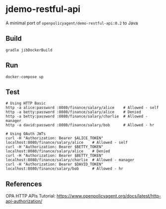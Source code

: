 # jdemo-restful-api

A minimal port of `openpolicyagent/demo-restful-api:0.2` to Java

## Build
```
gradle jibDockerBuild
```

## Run
```
docker-compose up
```

## Test
```
# Using HTTP Basic
http -a alice:password :8080/finance/salary/alice    # Allowed - self
http -a betty:password :8080/finance/salary/alice    # Denied
http -a betty:password :8080/finance/salary/charlie  # Allowed - manager
http -a david:password :8080/finance/salary/bob      # Allowed - hr

# Using OAuth JWTs
curl -H "Authorization: Bearer $ALICE_TOKEN" localhost:8080/finance/salary/alice    # Allowed - self
curl -H "Authorization: Bearer $BETTY_TOKEN" localhost:8080/finance/salary/alice    # Denied
curl -H "Authorization: Bearer $BETTY_TOKEN" localhost:8080/finance/salary/charlie  # Allowed - manager
curl -H "Authorization: Bearer $DAVID_TOKEN" localhost:8080/finance/salary/bob      # Allowed - hr
```

## References
OPA HTTP APIs Tutorial: https://www.openpolicyagent.org/docs/latest/http-api-authorization/
